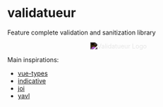# validatueur

Feature complete validation and sanitization library

<center>
	<picture style="filter: invert(1); width: 250px; display: block;">
        <source srcset="./res/validatueur.png"/>
		<source srcset="https://github.com/Voltra/validatueur/tree/dev/res/validatueur.png"/>
    	<img src="https://github.com/Voltra/validatueur/tree/master/res/validatueur.png" alt="Validatueur Logo"/>
	</picture>
</center>

Main inspirations:

* [vue-types](https://www.npmjs.com/package/vue-types)
* [indicative](https://indicative-v5.adonisjs.com)
* [joi](https://www.npmjs.com/package/@hapi/joi)
* [yavl](https://www.npmjs.com/package/yavljs)